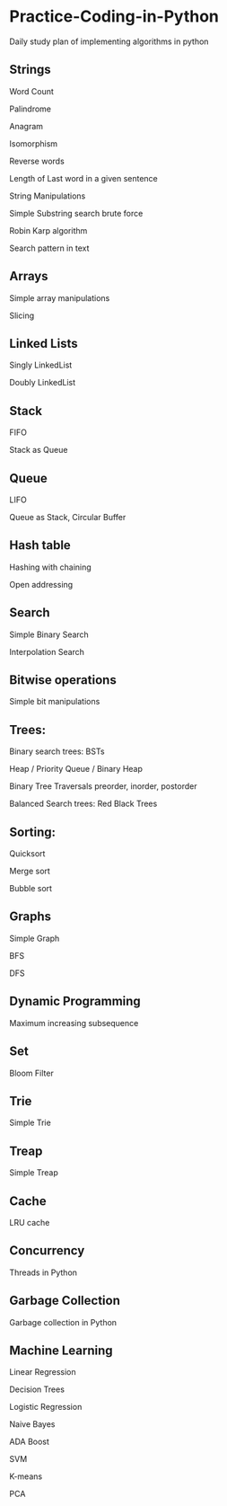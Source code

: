 # Practice-Coding-in-Python
Daily study plan of implementing algorithms in python

## Strings

Word Count

Palindrome

Anagram

Isomorphism

Reverse words

Length of Last word in a given sentence

String Manipulations

Simple Substring search brute force

Robin Karp algorithm

Search pattern in text

## Arrays

Simple array manipulations

Slicing

## Linked Lists

Singly LinkedList

Doubly LinkedList

## Stack

FIFO

Stack as Queue

## Queue

LIFO

Queue as Stack, Circular Buffer

## Hash table

Hashing with chaining

Open addressing 

## Search

Simple Binary Search

Interpolation Search

## Bitwise operations

Simple bit manipulations

## Trees:

Binary search trees: BSTs

Heap / Priority Queue / Binary Heap

Binary Tree Traversals preorder, inorder, postorder

Balanced Search trees: Red Black Trees

## Sorting:

Quicksort

Merge sort

Bubble sort

## Graphs

Simple Graph

BFS

DFS

## Dynamic Programming

Maximum increasing subsequence

## Set

Bloom Filter

## Trie

Simple Trie

## Treap

Simple Treap

## Cache

LRU cache

## Concurrency

Threads in Python

## Garbage Collection

Garbage collection in Python

## Machine Learning

Linear Regression

Decision Trees

Logistic Regression

Naive Bayes

ADA Boost

SVM

K-means

PCA


